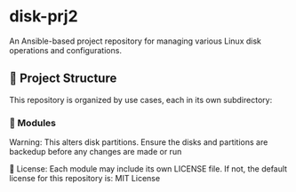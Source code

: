 # disk-prj2

An Ansible-based project repository for managing various Linux disk operations and configurations.

## 📁 Project Structure

This repository is organized by use cases, each in its own subdirectory:


### 📂 Modules

Warning: This alters disk partitions. Ensure the disks and partitions are backedup before any changes are made or run

📄 License:
Each module may include its own LICENSE file. If not, the default license for this repository is:
MIT License


